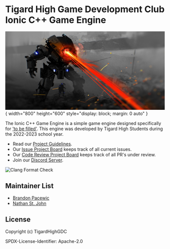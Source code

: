 # Tigard High Game Development Club Ionic C++ Game Engine

![Ionic Image](images/ionic-titan-logo.png){ width="800" height="600" style="display: block; margin: 0 auto" }

The Ionic C++ Game Engine is a simple game engine designed specifically for
['to be filled'](). This engine was developed by Tigard High Students during
the 2022-2023 school year.

- Read our [Project Guidelines](https://github.com/TigardHighGDC/Ionic/blob/main/docs/guidelines.md).
- Our [Issue Project Board](https://github.com/TigardHighGDC/Ionic/projects/3) keeps track of all current issues.
- Our [Code Review Project Board](https://github.com/TigardHighGDC/Ionic/projects/1) keeps track of all PR's under review.
- Join our [Discord Server](https://discord.gg/ZvsKGCFUQb).

![Clang Format Check](https://github.com/TigardHighGDC/Ionic/actions/workflows/clang-format-check.yml/badge.svg?event=push)

## Maintainer List

- [Brandon Pacewic](https://github.com/BrandonPacewic)
- [Nathan St. John](https://github.com/Galaxy25)

## License

Copyright (c) TigardHighGDC

SPDX-License-Identifier: Apache-2.0
